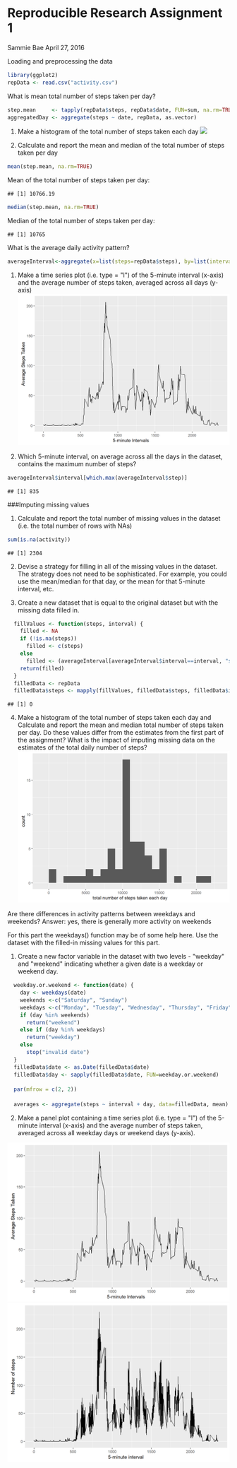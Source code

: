 # Reproducible Research Assignment 1
Sammie Bae
April 27, 2016  
 
Loading and preprocessing the data

```r
library(ggplot2)
repData <- read.csv("activity.csv")
```
 
What is mean total number of steps taken per day?

```r
step.mean     <- tapply(repData$steps, repData$date, FUN=sum, na.rm=TRUE)
aggregatedDay <- aggregate(steps ~ date, repData, as.vector)

```

1. Make a histogram of the total number of steps taken each day
![](stephistogram/png)<!-- -->

2. Calculate and report the mean and median of the total number of steps taken per day

```r
mean(step.mean, na.rm=TRUE)
```

Mean of the total number of steps taken per day:

```
## [1] 10766.19
```


```r
median(step.mean, na.rm=TRUE)
```

Median of the total number of steps taken per day:

```
## [1] 10765
```
What is the average daily activity pattern?


```r
averageInterval<-aggregate(x=list(steps=repData$steps), by=list(interval=repData$interval), FUN=mean, na.rm=TRUE)
```

1. Make a time series plot (i.e. type = "l") of the 5-minute interval (x-axis) and the average number of steps taken, averaged across all days (y-axis)
![](5mininterval.png)<!-- -->

2. Which 5-minute interval, on average across all the days in the dataset, contains the maximum number of steps?

```r
averageInterval$interval[which.max(averageInterval$step)]
```

```
## [1] 835
```
 
###Imputing missing values
1. Calculate and report the total number of missing values in the dataset (i.e. the total number of rows with NAs)

```r
sum(is.na(activity))
```

```
## [1] 2304
```
2. Devise a strategy for filling in all of the missing values in the dataset. The strategy does not need to be sophisticated. For example, you could use the mean/median for that day, or the mean for that 5-minute interval, etc.

3. Create a new dataset that is equal to the original dataset but with the missing data filled in.

```r
  fillValues <- function(steps, interval) {
    filled <- NA
    if (!is.na(steps))
      filled <- c(steps)
    else
      filled <- (averageInterval[averageInterval$interval==interval, "steps"])
    return(filled)
  }
  filledData <- repData
  filledData$steps <- mapply(fillValues, filledData$steps, filledData$interval)
```

```
## [1] 0
```

4. Make a histogram of the total number of steps taken each day and Calculate and report the mean and median total number of steps taken per day. Do these values differ from the estimates from the first part of the assignment? What is the impact of imputing missing data on the estimates of the total daily number of steps?
![](missing.png)<!-- -->
 
Are there differences in activity patterns between weekdays and weekends?
Answer: yes, there is generally more activity on weekends

 
For this part the weekdays() function may be of some help here. Use the dataset with the filled-in missing values for this part.

1. Create a new factor variable in the dataset with two levels - "weekday" and "weekend" indicating whether a given date is a weekday or weekend day.


```r
  weekday.or.weekend <- function(date) {
    day <- weekdays(date)
    weekends <-c("Saturday", "Sunday")
    weekdays <-c("Monday", "Tuesday", "Wednesday", "Thursday", "Friday")
    if (day %in% weekends)
      return("weekend")
    else if (day %in% weekdays)
      return("weekday")
    else
      stop("invalid date")
  }
  filledData$date <- as.Date(filledData$date)
  filledData$day <- sapply(filledData$date, FUN=weekday.or.weekend)
  
  par(mfrow = c(2, 2))
   
  averages <- aggregate(steps ~ interval + day, data=filledData, mean)
```
2. Make a panel plot containing a time series plot (i.e. type = "l") of the 5-minute interval (x-axis) and the average number of steps taken, averaged across all weekday days or weekend days (y-axis). 

![](weekday.png)<!-- -->
![](weekend.png)<!-- -->